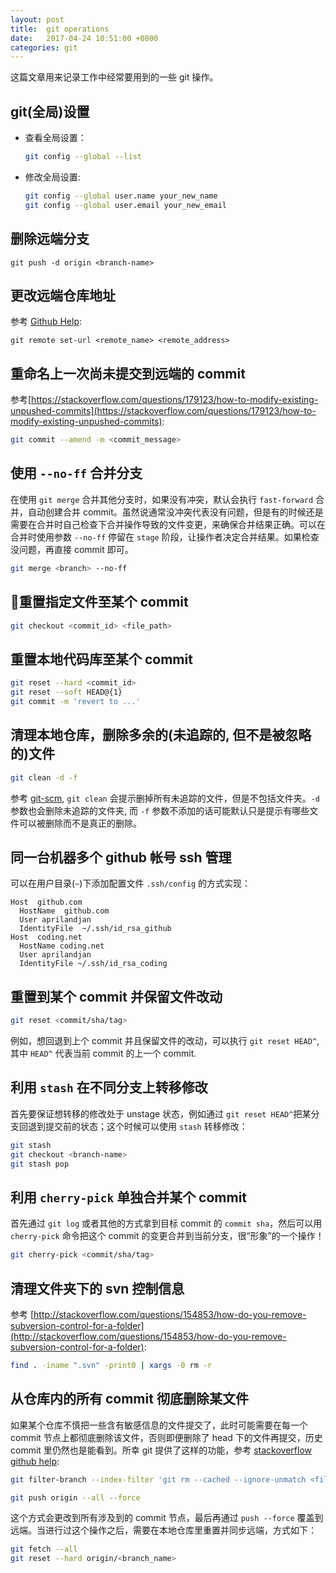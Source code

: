 ```yaml
---
layout: post
title:  git operations
date:   2017-04-24 10:51:00 +0800
categories: git
---
```


这篇文章用来记录工作中经常要用到的一些 git 操作。

## git(全局)设置

- 查看全局设置：
  
  ```bash
  git config --global --list
  ```

- 修改全局设置:

  ```bash
  git config --global user.name your_new_name
  git config --global user.email your_new_email
  ```

## 删除远端分支

```
git push -d origin <branch-name>
```

## 更改远端仓库地址

参考 [Github Help](https://help.github.com/articles/changing-a-remote-s-url/):

```
git remote set-url <remote_name> <remote_address>
```

## 重命名上一次尚未提交到远端的 commit

参考[https://stackoverflow.com/questions/179123/how-to-modify-existing-unpushed-commits](https://stackoverflow.com/questions/179123/how-to-modify-existing-unpushed-commits):

```bash
git commit --amend -m <commit_message>
```

## 使用 `--no-ff` 合并分支

在使用 `git merge` 合并其他分支时，如果没有冲突，默认会执行 `fast-forward` 合并，自动创建合并 commit。虽然说通常没冲突代表没有问题，但是有的时候还是需要在合并时自己检查下合并操作导致的文件变更，来确保合并结果正确。可以在合并时使用参数 `--no-ff` 停留在 `stage` 阶段，让操作者决定合并结果。如果检查没问题，再直接 commit 即可。

```bash
git merge <branch> --no-ff
```

## 重置指定文件至某个 commit

```bash
git checkout <commit_id> <file_path>
```

## 重置本地代码库至某个 commit

```bash
git reset --hard <commit_id>
git reset --soft HEAD@{1}
git commit -m 'revert to ...'
```

## 清理本地仓库，删除多余的(未追踪的, 但不是被忽略的)文件

```bash
git clean -d -f
```

参考 [git-scm](https://git-scm.com/docs/git-clean), `git clean` 会提示删掉所有未追踪的文件，但是不包括文件夹。`-d`参数也会删除未追踪的文件夹, 而 `-f` 参数不添加的话可能默认只是提示有哪些文件可以被删除而不是真正的删除。

## 同一台机器多个 github 帐号 ssh 管理

可以在用户目录(`~`)下添加配置文件 `.ssh/config` 的方式实现：

```
Host  github.com
  HostName  github.com
  User aprilandjan
  IdentityFile  ~/.ssh/id_rsa_github
Host  coding.net
  HostName coding.net
  User aprilandjan
  IdentityFile ~/.ssh/id_rsa_coding
```

## 重置到某个 commit 并保留文件改动

```bash
git reset <commit/sha/tag>
```

例如，想回退到上个 commit 并且保留文件的改动，可以执行 `git reset HEAD^`, 其中 `HEAD^` 代表当前 commit 的上一个 commit.

## 利用 `stash` 在不同分支上转移修改

首先要保证想转移的修改处于 unstage 状态，例如通过 `git reset HEAD^`把某分支回退到提交前的状态；这个时候可以使用 `stash` 转移修改：

```bash
git stash
git checkout <branch-name>
git stash pop
```

## 利用 `cherry-pick` 单独合并某个 commit

首先通过 `git log` 或者其他的方式拿到目标 commit 的 `commit sha`，然后可以用 `cherry-pick` 命令把这个 commit 的变更合并到当前分支，很“形象”的一个操作！

```bash
git cherry-pick <commit/sha/tag>
```

## 清理文件夹下的 svn 控制信息

参考 [http://stackoverflow.com/questions/154853/how-do-you-remove-subversion-control-for-a-folder](http://stackoverflow.com/questions/154853/how-do-you-remove-subversion-control-for-a-folder):

```bash
find . -iname ".svn" -print0 | xargs -0 rm -r
```

##  从仓库内的所有 commit 彻底删除某文件

如果某个仓库不慎把一些含有敏感信息的文件提交了，此时可能需要在每一个 commit 节点上都彻底删除该文件，否则即便删除了 head 下的文件再提交，历史 commit 里仍然也是能看到。所幸 git 提供了这样的功能，参考 [stackoverflow](https://stackoverflow.com/questions/307828/completely-remove-file-from-all-git-repository-commit-history) [github help]():

```bash
git filter-branch --index-filter 'git rm --cached --ignore-unmatch <file>'

git push origin --all --force
```

这个方式会更改到所有涉及到的 commit 节点，最后再通过 `push --force` 覆盖到远端。当进行过这个操作之后，需要在本地仓库里重置并同步远端，方式如下：

```bash
git fetch --all
git reset --hard origin/<branch_name>
```